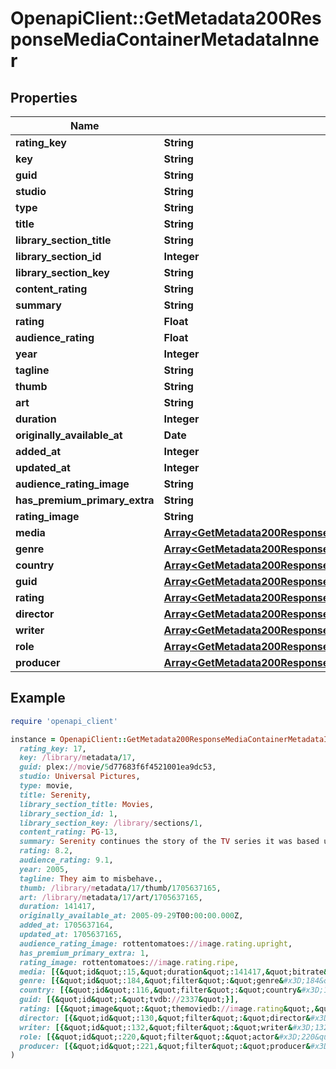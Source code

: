 # OpenapiClient::GetMetadata200ResponseMediaContainerMetadataInner

## Properties

| Name | Type | Description | Notes |
| ---- | ---- | ----------- | ----- |
| **rating_key** | **String** |  | [optional] |
| **key** | **String** |  | [optional] |
| **guid** | **String** |  | [optional] |
| **studio** | **String** |  | [optional] |
| **type** | **String** |  | [optional] |
| **title** | **String** |  | [optional] |
| **library_section_title** | **String** |  | [optional] |
| **library_section_id** | **Integer** |  | [optional] |
| **library_section_key** | **String** |  | [optional] |
| **content_rating** | **String** |  | [optional] |
| **summary** | **String** |  | [optional] |
| **rating** | **Float** |  | [optional] |
| **audience_rating** | **Float** |  | [optional] |
| **year** | **Integer** |  | [optional] |
| **tagline** | **String** |  | [optional] |
| **thumb** | **String** |  | [optional] |
| **art** | **String** |  | [optional] |
| **duration** | **Integer** |  | [optional] |
| **originally_available_at** | **Date** |  | [optional] |
| **added_at** | **Integer** |  | [optional] |
| **updated_at** | **Integer** |  | [optional] |
| **audience_rating_image** | **String** |  | [optional] |
| **has_premium_primary_extra** | **String** |  | [optional] |
| **rating_image** | **String** |  | [optional] |
| **media** | [**Array&lt;GetMetadata200ResponseMediaContainerMetadataInnerMediaInner&gt;**](GetMetadata200ResponseMediaContainerMetadataInnerMediaInner.md) |  | [optional] |
| **genre** | [**Array&lt;GetMetadata200ResponseMediaContainerMetadataInnerGenreInner&gt;**](GetMetadata200ResponseMediaContainerMetadataInnerGenreInner.md) |  | [optional] |
| **country** | [**Array&lt;GetMetadata200ResponseMediaContainerMetadataInnerCountryInner&gt;**](GetMetadata200ResponseMediaContainerMetadataInnerCountryInner.md) |  | [optional] |
| **guid** | [**Array&lt;GetMetadata200ResponseMediaContainerMetadataInnerGuidInner&gt;**](GetMetadata200ResponseMediaContainerMetadataInnerGuidInner.md) |  | [optional] |
| **rating** | [**Array&lt;GetMetadata200ResponseMediaContainerMetadataInnerRatingInner&gt;**](GetMetadata200ResponseMediaContainerMetadataInnerRatingInner.md) |  | [optional] |
| **director** | [**Array&lt;GetMetadata200ResponseMediaContainerMetadataInnerDirectorInner&gt;**](GetMetadata200ResponseMediaContainerMetadataInnerDirectorInner.md) |  | [optional] |
| **writer** | [**Array&lt;GetMetadata200ResponseMediaContainerMetadataInnerWriterInner&gt;**](GetMetadata200ResponseMediaContainerMetadataInnerWriterInner.md) |  | [optional] |
| **role** | [**Array&lt;GetMetadata200ResponseMediaContainerMetadataInnerRoleInner&gt;**](GetMetadata200ResponseMediaContainerMetadataInnerRoleInner.md) |  | [optional] |
| **producer** | [**Array&lt;GetMetadata200ResponseMediaContainerMetadataInnerProducerInner&gt;**](GetMetadata200ResponseMediaContainerMetadataInnerProducerInner.md) |  | [optional] |

## Example

```ruby
require 'openapi_client'

instance = OpenapiClient::GetMetadata200ResponseMediaContainerMetadataInner.new(
  rating_key: 17,
  key: /library/metadata/17,
  guid: plex://movie/5d77683f6f4521001ea9dc53,
  studio: Universal Pictures,
  type: movie,
  title: Serenity,
  library_section_title: Movies,
  library_section_id: 1,
  library_section_key: /library/sections/1,
  content_rating: PG-13,
  summary: Serenity continues the story of the TV series it was based upon (&quot;Firefly&quot;). River Tam had a secret - one in which she&#39;s not even aware - so dangerous, no one&#39;s safe, as an Alliance operative&#39;s sent to capture her, and all others are considered irrelevant to his job.,
  rating: 8.2,
  audience_rating: 9.1,
  year: 2005,
  tagline: They aim to misbehave.,
  thumb: /library/metadata/17/thumb/1705637165,
  art: /library/metadata/17/art/1705637165,
  duration: 141417,
  originally_available_at: 2005-09-29T00:00:00.000Z,
  added_at: 1705637164,
  updated_at: 1705637165,
  audience_rating_image: rottentomatoes://image.rating.upright,
  has_premium_primary_extra: 1,
  rating_image: rottentomatoes://image.rating.ripe,
  media: [{&quot;id&quot;:15,&quot;duration&quot;:141417,&quot;bitrate&quot;:2278,&quot;width&quot;:1920,&quot;height&quot;:814,&quot;aspectRatio&quot;:2.35,&quot;audioChannels&quot;:2,&quot;audioCodec&quot;:&quot;aac&quot;,&quot;videoCodec&quot;:&quot;h264&quot;,&quot;videoResolution&quot;:&quot;1080&quot;,&quot;container&quot;:&quot;mp4&quot;,&quot;videoFrameRate&quot;:&quot;24p&quot;,&quot;optimizedForStreaming&quot;:0,&quot;audioProfile&quot;:&quot;lc&quot;,&quot;has64bitOffsets&quot;:false,&quot;videoProfile&quot;:&quot;high&quot;,&quot;Part&quot;:[{&quot;id&quot;:15,&quot;key&quot;:&quot;/library/parts/15/1705637151/file.mp4&quot;,&quot;duration&quot;:141417,&quot;file&quot;:&quot;/movies/Serenity (2005)/Serenity (2005).mp4&quot;,&quot;size&quot;:40271948,&quot;audioProfile&quot;:&quot;lc&quot;,&quot;container&quot;:&quot;mp4&quot;,&quot;has64bitOffsets&quot;:false,&quot;optimizedForStreaming&quot;:false,&quot;videoProfile&quot;:&quot;high&quot;,&quot;Stream&quot;:[{&quot;id&quot;:30,&quot;streamType&quot;:1,&quot;default&quot;:true,&quot;codec&quot;:&quot;h264&quot;,&quot;index&quot;:1,&quot;bitrate&quot;:2160,&quot;bitDepth&quot;:8,&quot;chromaLocation&quot;:&quot;left&quot;,&quot;chromaSubsampling&quot;:14520,&quot;codedHeight&quot;:816,&quot;codedWidth&quot;:1920,&quot;colorPrimaries&quot;:&quot;bt709&quot;,&quot;colorRange&quot;:&quot;tv&quot;,&quot;colorSpace&quot;:&quot;bt709&quot;,&quot;colorTrc&quot;:&quot;bt709&quot;,&quot;frameRate&quot;:24,&quot;hasScalingMatrix&quot;:false,&quot;height&quot;:814,&quot;level&quot;:40,&quot;profile&quot;:&quot;high&quot;,&quot;refFrames&quot;:4,&quot;scanType&quot;:&quot;progressive&quot;,&quot;streamIdentifier&quot;:&quot;2&quot;,&quot;width&quot;:1920,&quot;displayTitle&quot;:&quot;1080p (H.264)&quot;,&quot;extendedDisplayTitle&quot;:&quot;1080p (H.264)&quot;},{&quot;id&quot;:29,&quot;streamType&quot;:2,&quot;selected&quot;:true,&quot;default&quot;:true,&quot;codec&quot;:&quot;aac&quot;,&quot;index&quot;:0,&quot;channels&quot;:2,&quot;bitrate&quot;:128,&quot;language&quot;:&quot;English&quot;,&quot;languageTag&quot;:&quot;en&quot;,&quot;languageCode&quot;:&quot;eng&quot;,&quot;profile&quot;:&quot;lc&quot;,&quot;samplingRate&quot;:44100,&quot;streamIdentifier&quot;:&quot;1&quot;,&quot;displayTitle&quot;:&quot;English (AAC Stereo)&quot;,&quot;extendedDisplayTitle&quot;:&quot;English (AAC Stereo)&quot;}]}]}],
  genre: [{&quot;id&quot;:184,&quot;filter&quot;:&quot;genre&#x3D;184&quot;,&quot;tag&quot;:&quot;Thriller&quot;}],
  country: [{&quot;id&quot;:116,&quot;filter&quot;:&quot;country&#x3D;116&quot;,&quot;tag&quot;:&quot;United States of America&quot;}],
  guid: [{&quot;id&quot;:&quot;tvdb://2337&quot;}],
  rating: [{&quot;image&quot;:&quot;themoviedb://image.rating&quot;,&quot;value&quot;:7.4,&quot;type&quot;:&quot;audience&quot;}],
  director: [{&quot;id&quot;:130,&quot;filter&quot;:&quot;director&#x3D;130&quot;,&quot;tag&quot;:&quot;Joss Whedon&quot;,&quot;tagKey&quot;:&quot;5d776828880197001ec90e8f&quot;,&quot;thumb&quot;:&quot;https://metadata-static.plex.tv/people/5d776828880197001ec90e8f.jpg&quot;}],
  writer: [{&quot;id&quot;:132,&quot;filter&quot;:&quot;writer&#x3D;132&quot;,&quot;tag&quot;:&quot;Joss Whedon&quot;,&quot;tagKey&quot;:&quot;5d776828880197001ec90e8f&quot;,&quot;thumb&quot;:&quot;https://metadata-static.plex.tv/people/5d776828880197001ec90e8f.jpg&quot;}],
  role: [{&quot;id&quot;:220,&quot;filter&quot;:&quot;actor&#x3D;220&quot;,&quot;tag&quot;:&quot;Dennis Keiffer&quot;,&quot;tagKey&quot;:&quot;5d77683554f42c001f8c4708&quot;,&quot;role&quot;:&quot;Bar Guy (uncredited)&quot;,&quot;thumb&quot;:&quot;https://metadata-static.plex.tv/6/people/648e9a7ea1d537bccfcd7615134b78ce.jpg&quot;}],
  producer: [{&quot;id&quot;:221,&quot;filter&quot;:&quot;producer&#x3D;221&quot;,&quot;tag&quot;:&quot;Barry Mendel&quot;,&quot;tagKey&quot;:&quot;5d776826961905001eb90e2b&quot;,&quot;thumb&quot;:&quot;https://metadata-static.plex.tv/8/people/87877371326a964634d18556d94547e1.jpg&quot;}]
)
```

